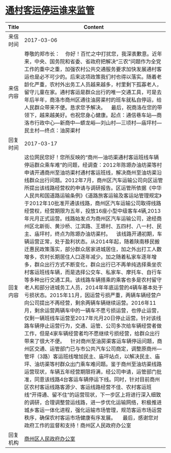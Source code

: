 # <a href="http://www.shangluo.gov.cn/zmhd/ldxxxx.jsp?urltype=leadermail.LeaderMailContentUrl&wbtreeid=1112&leadermailid=4022">通村客运停运谁来监管</a>
| Title |                                                                                                                                                                                                                                                                                                                                                                                                                                                                                                             Content                                                                                                                                                                                                                                                                                                                                                                                                                                                                                                             |
|:-----:|---------------------------------------------------------------------------------------------------------------------------------------------------------------------------------------------------------------------------------------------------------------------------------------------------------------------------------------------------------------------------------------------------------------------------------------------------------------------------------------------------------------------------------------------------------------------------------------------------------------------------------------------------------------------------------------------------------------------------------------------------------------------------------------------------------------------------------------------------------------------------------------------------------------------------------------------------------------------------------------------------------------------------------|
| 来信时间  | 2017-03-06                                                                                                                                                                                                                                                                                                                                                                                                                                                                                                                                                                                                                                                                                                                                                                                                                                                                                                                                                                                                                      |
| 来信内容  | 尊敬的郑市长：    你好！百忙之中打扰您，我深表歉意。近年来，中央、国务院和省委、省政府把解决“三农”问题作为全党工作的重中之重，加强农村公共交通服务要求加快发展通村客运也是必不可少的。后来这项政策我们村也得以落实。随着老龄化严重，农村外出务工人员越来越多，村里剩下孤寡老人，留守儿童在家。通村客运是群众出行的唯一交通工具，可是去年后半年，商洛市商州区通往油房渠村的班车就私自停运，给人民群众带来不便。恳求您予解决。    最后，祝商洛在您的带领下，越来越美好。也祝您身心健康。起点：通信巷车站—商洛市行政中心—新商中—蟒龙峪—刘山村—三顷村—庙坪村—民主村—终点：油房渠村                                                                                                                                                                                                                                                                                                                                                                                                                                                                                                                                                                                                                                                                                                                                |
| 回复时间  | 2017-03-17                                                                                                                                                                                                                                                                                                                                                                                                                                                                                                                                                                                                                                                                                                                                                                                                                                                                                                                                                                                                                      |
| 回复内容  | 这位网民您好！您所反映的“商州—油坊渠通村客运班线车辆停运群众乘车难”的问题，经调查：2012年陈塬办油坊渠等村申请开通商州至油坊渠村通村客运班线，解决商州至油坊渠沿线群众出行问题。2012年7月，商州区汽车运输公司向区运管所提出该线路经营权的申请与调研报告。区运管所依据《中华人民共和国道路运输条例》《道路旅客运输及客运站管理规定》于2012年10批准开通该线路，商州区汽车运输公司取得线路经营权，经营期限为五年，投放16座小型中级客车4辆,2013年元月正式运营。线路始发点为商州区汽车运输公司，途经商州区北新街、黄沙桥、江滨路、王塬村、五四村、八一村、民主、庙坪村，终点为陈塬办油坊渠村。    该线路开通初期，车辆运营正常，处于盈利状态。从2014年起，随着陕南移民搬迁惠民政策落实，部分群众居家进城居住，加之外出打工人数增多，农村长期居住人口逐年减少。加之随着私家车逐年增多，群众出行方式不断变化，群众出行已不再单纯选择乘坐农村客运班线车辆，而是选择公交车、私家车、摩托车、自行车等多种出行交通工具。该线路车辆搭乘的乘客也多是农村留守老人和部分进城务工人员，2014年年底运营的4辆车基本处于亏损状态。2015年11月，因运营亏损严重，两辆车辆经营户向公司提出不再经营，剩余两辆车辆继续运营。2016年11月，剩余运营两辆车中的一辆车不愿亏损运营，也停止运营，仅剩一辆班线车运营至2017年元月20日停止运营。针对该线路车辆停止运营行为，交通、运管、公司多次给车辆经营者做工作，但是4家车辆经营者均不愿继续亏损经营，给群众出行带来了很大不便。    针对商州至油房渠客运车辆停运问题，商州区交通、运管部门已与市公共汽车公司商定，调整原商州—管坪（3路）客运班线增加民主、庙坪站点，以解决民主、庙坪、油坊渠等村群众出门乘车难问题。鉴于商州至油坊渠线路运营现状，车辆五年经营期限将满，经公司申请，运管部门批准，同意该线路4台客运车辆停运下线。同时，针对目前商州区农村客运线路客源少、客运线路经营不佳、农村客运班线“开得通、留不住”的运营现状，下一步区上将进行深入细致的调研，合理调整营运线路，进一步优化运输网络，积极推进城乡客运一体化进程，强化运输市场管理，规范客运市场运营秩序，确保农村客运市场健康有序发展。     最后，感谢您对政府工作的监督和支持！商州区人民政府办公室 |
| 回复机构  | <a href="../../categories/agencies/商州区人民政府办公室.md">商州区人民政府办公室</a>                                                                                                                                                                                                                                                                                                                                                                                                                                                                                                                                                                                                                                                                                                                                                                                                                                                                                                                                                                |